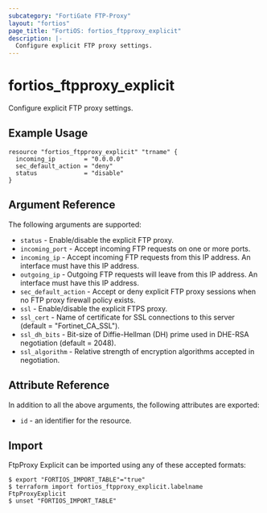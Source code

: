 ```yaml
---
subcategory: "FortiGate FTP-Proxy"
layout: "fortios"
page_title: "FortiOS: fortios_ftpproxy_explicit"
description: |-
  Configure explicit FTP proxy settings.
---
```


# fortios_ftpproxy_explicit
Configure explicit FTP proxy settings.

## Example Usage

```hcl
resource "fortios_ftpproxy_explicit" "trname" {
  incoming_ip        = "0.0.0.0"
  sec_default_action = "deny"
  status             = "disable"
}
```

## Argument Reference

The following arguments are supported:

* `status` - Enable/disable the explicit FTP proxy.
* `incoming_port` - Accept incoming FTP requests on one or more ports.
* `incoming_ip` - Accept incoming FTP requests from this IP address. An interface must have this IP address.
* `outgoing_ip` - Outgoing FTP requests will leave from this IP address. An interface must have this IP address.
* `sec_default_action` - Accept or deny explicit FTP proxy sessions when no FTP proxy firewall policy exists.
* `ssl` - Enable/disable the explicit FTPS proxy.
* `ssl_cert` - Name of certificate for SSL connections to this server (default = "Fortinet_CA_SSL").
* `ssl_dh_bits` - Bit-size of Diffie-Hellman (DH) prime used in DHE-RSA negotiation (default = 2048).
* `ssl_algorithm` - Relative strength of encryption algorithms accepted in negotiation.


## Attribute Reference

In addition to all the above arguments, the following attributes are exported:
* `id` - an identifier for the resource.

## Import

FtpProxy Explicit can be imported using any of these accepted formats:
```
$ export "FORTIOS_IMPORT_TABLE"="true"
$ terraform import fortios_ftpproxy_explicit.labelname FtpProxyExplicit
$ unset "FORTIOS_IMPORT_TABLE"
```
